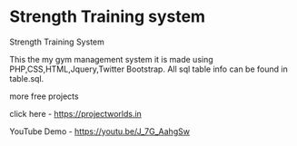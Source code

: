 Strength Training system
===================

Strength Training System

This the my gym management system it is made using PHP,CSS,HTML,Jquery,Twitter Bootstrap.
All sql table info can be found in table.sql.


more free projects

click here - https://projectworlds.in


YouTube Demo - https://youtu.be/J_7G_AahgSw

